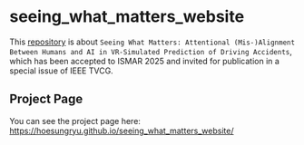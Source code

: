 # seeing_what_matters_website
This [repository](https://github.com/hoesungryu/seeing_what_matters_website) is about `Seeing What Matters: Attentional (Mis-)Alignment Between Humans and AI in VR-Simulated Prediction of Driving Accidents`, which has been accepted to ISMAR 2025 and invited for publication in a special issue of IEEE TVCG.


## Project Page
You can see the project page here: https://hoesungryu.github.io/seeing_what_matters_website/
